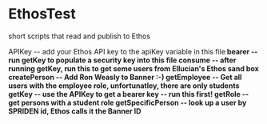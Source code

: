 # EthosTest
short scripts that read and publish to Ethos

APIKey -- add your Ethos API key to the apiKey variable in this file<b>
bearer -- run getKey to populate a security key into this file<b>
consume -- after running getKey, run this to get seme users from Ellucian's Ethos sand box<b>
createPerson -- Add Ron Weasly to Banner :-)<b>
getEmployee -- Get all users with the employee role, unfortunatley, there are only students<b>
getKey -- use the APIKey to get a bearer key -- run this first!<b>
getRole -- get persons with a student role<b>
getSpecificPerson -- look up a user by SPRIDEN id, Ethos calls it the Banner ID<b>

